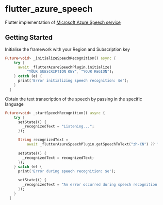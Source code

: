 # flutter_azure_speech

Flutter implementation of [Microsoft Azure Speech service](https://learn.microsoft.com/en-us/azure/ai-services/speech-service/)

## Getting Started

Initialise the framework with your Region and Subscription key

```dart
Future<void> _initializeSpeechRecognition() async {
    try {
      await _flutterAzureSpeechPlugin.initialize(
          "YOUR SUBSCRIPTION KEY", "YOUR REGION");
    } catch (e) {
      print('Error initializing speech recognition: $e');
    }
  }
```


Obtain the text transcription of the speech by passing in the specific language

```dart
Future<void> _startSpeechRecognition() async {
    try {
      setState(() {
        _recognizedText = "Listening...";
      });

      String recognizedText =
          await _flutterAzureSpeechPlugin.getSpeechToText("zh-CN") ?? "";
          
      setState(() {
        _recognizedText = recognizedText;
      });
    } catch (e) {
      print('Error during speech recognition: $e');

      setState(() {
        _recognizedText = "An error occurred during speech recognition.";
      });
    }
  }
```

